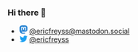 ### Hi there 👋

<!--
**ericfreyss/ericfreyss** is a ✨ _special_ ✨ repository because its `README.md` (this file) appears on your GitHub profile.

Here are some ideas to get you started:

- 🔭 I’m currently working on ...
- 🌱 I’m currently learning ...
- 👯 I’m looking to collaborate on ...
- 🤔 I’m looking for help with ...
- 💬 Ask me about ...
- 📫 How to reach me: ...
- 😄 Pronouns: ...
- ⚡ Fun fact: ...
-->

<ul>
  <li><img width="16px" src="mastodon.social.svg"> <a rel="me" href="https://mastodon.social/ericfreyss">@ericfreyss@mastodon.social</a></li>
  <li><img width="16px" src="twitter.com.svg"> <a href="https://twitter.com/ericfreyss">@ericfreyss</a></li>
</ul>
  
